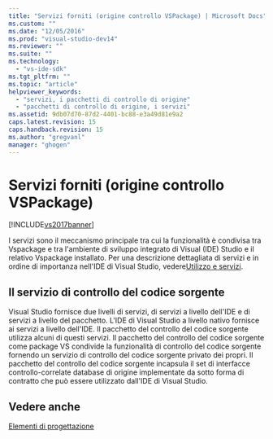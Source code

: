 ```yaml
---
title: "Servizi forniti (origine controllo VSPackage) | Microsoft Docs"
ms.custom: ""
ms.date: "12/05/2016"
ms.prod: "visual-studio-dev14"
ms.reviewer: ""
ms.suite: ""
ms.technology: 
  - "vs-ide-sdk"
ms.tgt_pltfrm: ""
ms.topic: "article"
helpviewer_keywords: 
  - "servizi, i pacchetti di controllo di origine"
  - "pacchetti di controllo di origine, i servizi"
ms.assetid: 9db07d70-87d2-4401-bc88-e3a49d81e9a2
caps.latest.revision: 15
caps.handback.revision: 15
ms.author: "gregvanl"
manager: "ghogen"
---
```

# Servizi forniti (origine controllo VSPackage)
[!INCLUDE[vs2017banner](../../code-quality/includes/vs2017banner.md)]

I servizi sono il meccanismo principale tra cui la funzionalità è condivisa tra Vspackage e tra l'ambiente di sviluppo integrato di Visual \(IDE\) Studio e il relativo Vspackage installato.  Per una descrizione dettagliata di servizi e in ordine di importanza nell'IDE di Visual Studio, vedere[Utilizzo e servizi](../../extensibility/using-and-providing-services.md).  
  
## Il servizio di controllo del codice sorgente  
 Visual Studio fornisce due livelli di servizi, di servizi a livello dell'IDE e di servizi a livello del pacchetto.  L'IDE di Visual Studio a livello nativo fornisce ai servizi a livello dell'IDE.  Il pacchetto del controllo del codice sorgente utilizza alcuni di questi servizi.  Il pacchetto del controllo del codice sorgente come package VS condivide la funzionalità di controllo del codice sorgente fornendo un servizio di controllo del codice sorgente privato dei propri.  Il pacchetto del controllo del codice sorgente incapsula il set di interfacce controllo\-correlate database di origine implementate da sotto forma di contratto che può essere utilizzato dall'IDE di Visual Studio.  
  
## Vedere anche  
 [Elementi di progettazione](../../extensibility/internals/source-control-vspackage-design-elements.md)